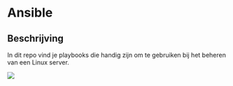 # Ansible

## Beschrijving

In dit repo vind je playbooks die handig zijn om te gebruiken bij het beheren van een Linux server.


<img src="https://i.imgur.com/q4ceggB.png"></img>
